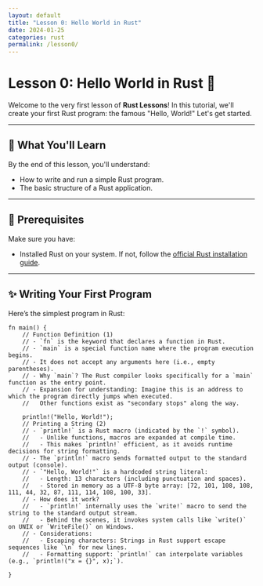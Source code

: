 ```yaml
---
layout: default
title: "Lesson 0: Hello World in Rust"
date: 2024-01-25
categories: rust
permalink: /lesson0/
---
```


# Lesson 0: Hello World in Rust 🌟

Welcome to the very first lesson of **Rust Lessons**! In this tutorial, we'll create your first Rust program: the famous "Hello, World!" Let's get started.

---

## 📝 What You'll Learn
By the end of this lesson, you'll understand:
- How to write and run a simple Rust program.
- The basic structure of a Rust application.

---

## 🚧 Prerequisites
Make sure you have:
- Installed Rust on your system. If not, follow the [official Rust installation guide](https://www.rust-lang.org/tools/install).

---

## ✨ Writing Your First Program

Here’s the simplest program in Rust:


```
fn main() { 
    // Function Definition (1)
    // - `fn` is the keyword that declares a function in Rust.
    // - `main` is a special function name where the program execution begins.
    // - It does not accept any arguments here (i.e., empty parentheses).
    // - Why `main`? The Rust compiler looks specifically for a `main` function as the entry point.
    // - Expansion for understanding: Imagine this is an address to which the program directly jumps when executed. 
    //   Other functions exist as "secondary stops" along the way.

    println!("Hello, World!"); 
    // Printing a String (2)
    // - `println!` is a Rust macro (indicated by the `!` symbol).
    //   - Unlike functions, macros are expanded at compile time.
    //   - This makes `println!` efficient, as it avoids runtime decisions for string formatting.
    // - The `println!` macro sends formatted output to the standard output (console).
    // - `"Hello, World!"` is a hardcoded string literal:
    //   - Length: 13 characters (including punctuation and spaces).
    //   - Stored in memory as a UTF-8 byte array: [72, 101, 108, 108, 111, 44, 32, 87, 111, 114, 108, 100, 33].
    // - How does it work?
    //   - `println!` internally uses the `write!` macro to send the string to the standard output stream.
    //   - Behind the scenes, it invokes system calls like `write()` on UNIX or `WriteFile()` on Windows.
    // - Considerations:
    //   - Escaping characters: Strings in Rust support escape sequences like `\n` for new lines.
    //   - Formatting support: `println!` can interpolate variables (e.g., `println!("x = {}", x);`).

} 
```